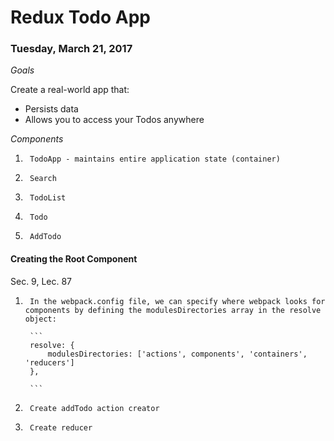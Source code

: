 # Redux Todo App

### Tuesday, March 21, 2017

_Goals_

Create a real-world app that:
+  Persists data
+  Allows you to access your Todos anywhere

_Components_
1.      TodoApp - maintains entire application state (container)
2.      Search
3.      TodoList
4.      Todo
5.      AddTodo

#### Creating the Root Component
Sec. 9, Lec. 87

1.      In the webpack.config file, we can specify where webpack looks for components by defining the modulesDirectories array in the resolve object:

        ```
        resolve: {
            modulesDirectories: ['actions', components', 'containers', 'reducers']
        },

        ```

2.      Create addTodo action creator

3.      Create reducer      
